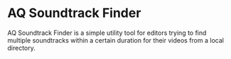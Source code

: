 # AQ Soundtrack Finder
AQ Soundtrack Finder is a simple utility tool for editors trying to find multiple soundtracks within a certain duration for their videos from a local directory.
